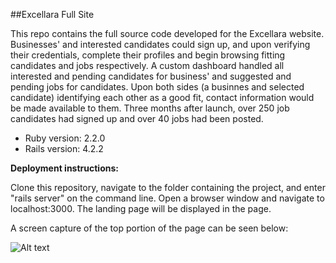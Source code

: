 ##Excellara Full Site

This repo contains the full source code developed for the Excellara website. Businesses' and interested candidates could sign up, and upon verifying their 
credentials, complete their profiles and begin browsing fitting candidates and jobs respectively. A custom dashboard handled all interested and pending candidates for business' and suggested and pending jobs for candidates. Upon both sides (a businnes and selected candidate) identifying each other as a good fit, contact information would be made available to them. Three months after launch, over 250 job candidates had signed up and over 40 jobs had been posted.

* Ruby version: 2.2.0
* Rails version: 4.2.2

<b>Deployment instructions:</b>

Clone this repository, navigate to the folder containing the project, and enter "rails server" on the command line.
Open a browser window and navigate to localhost:3000. The landing page will be displayed in the page.

A screen capture of the top portion of the page can be seen below:

![Alt text](https://github.com/james007crocker/Excellara_site/blob/master/ExcellaraFinalWebsite.png?raw=true)
